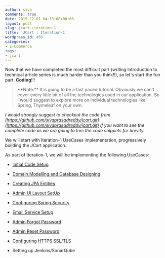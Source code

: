 ```yaml
---
author: siva
comments: true
date: 2015-12-01 04:10:08+00:00
layout: post
slug: jcart-iteration-1
title: 'JCart : Iteration-1'
wordpress_id: 460
categories:
- E-Commerce
tags:
- jcart
---
```


Now that we have completed the most difficult part (writing Introduction to technical article series is much harder than you think!!), so let's start the fun part. **Coding**!!!



<blockquote>**Note:** It is going to be a fast paced tutorial. Obviously we can't cover every little bit of all the technologies used in our application. So I would suggest to explore more on individual technologies like Spring, Thymeleaf on your own.</blockquote>



_I would strongly suggest to checkout the code from [https://github.com/sivaprasadreddy/jcart.git](https://github.com/sivaprasadreddy/jcart.git) if you want to see the complete code as we are going to trim the code snippets for brevity._

We will start with Iteration-1 UseCases implementation, progressively building the JCart application.

As part of Iteration-1, we will be implementing the following UseCases:



	
  * [Initial Code Setup](http://sivalabs.in/2015/12/jcart-initial-code-setup.html)

	
  * [Domain Modelling and Database Designing](http://sivalabs.in/2015/12/jcart-domain-modelling-and-database-designing.html)

	
  * [Creating JPA Entities](http://sivalabs.in/2015/12/jcart-create-jpa-entities.html)

	
  * [Admin UI Layout SetUp](http://sivalabs.in/2015/12/jcart-admin-ui-layout-setup.html)

	
  * [Configuring Spring Security](http://sivalabs.in/2015/12/jcart-configuring-spring-security.html)

	
  * [Email Service Setup](http://sivalabs.in/2015/12/jcart-email-service-setup.html)

	
  * [Admin Forgot Password](http://sivalabs.in/2015/12/jcart-admin-forgot-password.html)

	
  * [Admin Reset Password](http://sivalabs.in/2015/12/jcart-admin-reset-password.html)

	
  * [Configuring HTTPS SSL/TLS](http://sivalabs.in/2015/12/jcart-configuring-https-ssltls.html)

	
  * Setting up Jenkins/SonarQube



